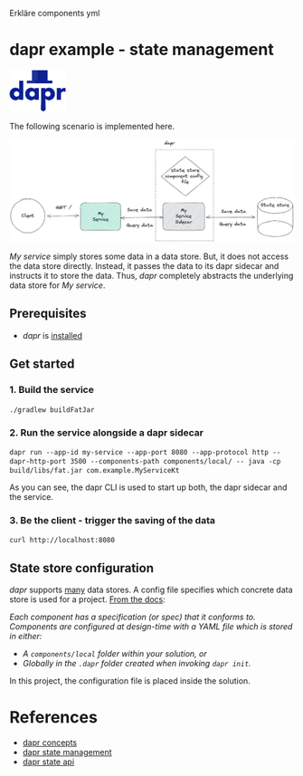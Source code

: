 
Erkläre components yml


# dapr example - state management

<a href="https://www.dapr.io/"><img src="docs/dapr.svg" alt="dapr" width="100" /></a>

The following scenario is implemented here.

![scenario](docs/scenario.jpg)

_My service_ simply stores some data in a data store. But, it does not access the data store
directly. Instead, it passes the data to its dapr sidecar and instructs it to store the data.
Thus, _dapr_ completely abstracts the underlying data store for _My service_.


## Prerequisites

- _dapr_ is [installed](https://docs.dapr.io/getting-started/install-dapr-cli/)


## Get started

### 1. Build the service
```shell
./gradlew buildFatJar
```

### 2. Run the service alongside a dapr sidecar

```shell
dapr run --app-id my-service --app-port 8080 --app-protocol http --dapr-http-port 3500 --components-path components/local/ -- java -cp build/libs/fat.jar com.example.MyServiceKt
```

As you can see, the dapr CLI is used to start up both, the dapr sidecar and the service.


### 3. Be the client - trigger the saving of the data
```shell
curl http://localhost:8080
```


## State store configuration

_dapr_ supports [many](https://docs.dapr.io/reference/components-reference/supported-state-stores/) data stores.
A config file specifies which concrete data store is used for a project.
[From the docs](https://docs.dapr.io/concepts/components-concept/):

_Each component has a specification (or spec) that it conforms to.
Components are configured at design-time with a YAML file which is stored in either:_
- _A `components/local` folder within your solution, or_
- _Globally in the `.dapr` folder created when invoking `dapr init`._

In this project, the configuration file is placed inside the solution.

# References
- [dapr concepts](https://docs.dapr.io/concepts/)
- [dapr state management](https://docs.dapr.io/developing-applications/building-blocks/state-management/)
- [dapr state api](https://docs.dapr.io/reference/api/state_api/)
